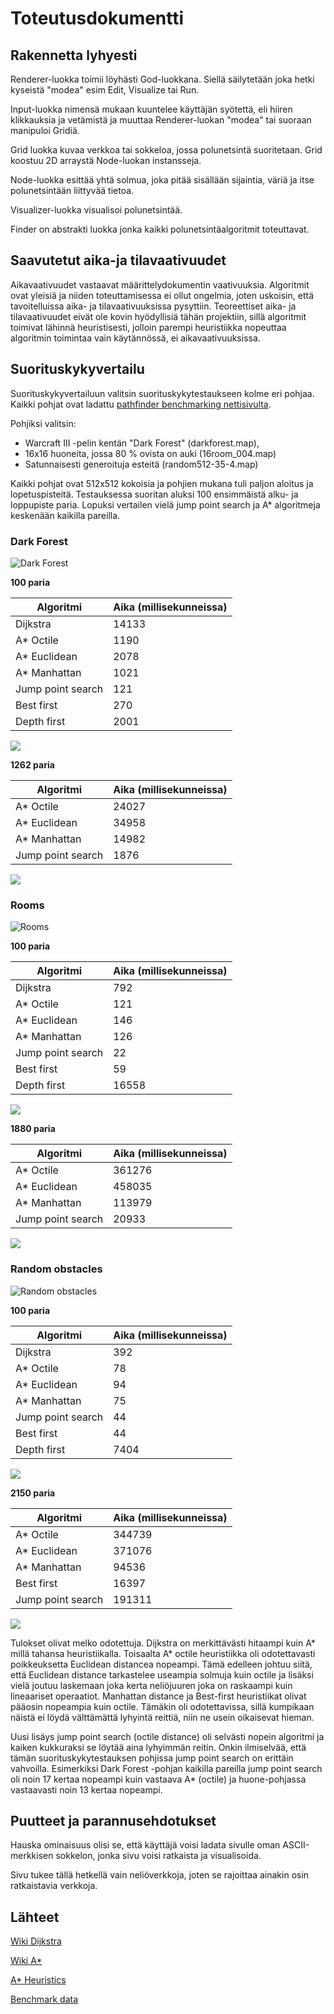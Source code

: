 # Toteutusdokumentti

## Rakennetta lyhyesti
Renderer-luokka toimii löyhästi God-luokkana. Siellä säilytetään joka hetki
kyseistä "modea" esim Edit, Visualize tai Run.

Input-luokka nimensä mukaan kuuntelee käyttäjän syötettä, eli hiiren klikkauksia
ja vetämistä ja muuttaa Renderer-luokan "modea" tai suoraan manipuloi Gridiä.

Grid luokka kuvaa verkkoa tai sokkeloa, jossa polunetsintä suoritetaan. Grid
koostuu 2D arraystä Node-luokan instansseja.

Node-luokka esittää yhtä solmua, joka pitää sisällään sijaintia, väriä ja
itse polunetsintään liittyvää tietoa.

Visualizer-luokka visualisoi polunetsintää.

Finder on abstrakti luokka jonka kaikki polunetsintäalgoritmit toteuttavat.


## Saavutetut aika-ja tilavaativuudet

Aikavaativuudet vastaavat määrittelydokumentin vaativuuksia. Algoritmit ovat
yleisiä ja niiden toteuttamisessa ei ollut ongelmia, joten uskoisin, että
tavoitelluissa aika- ja tilavaativuuksissa pysyttiin. Teoreettiset aika- ja
tilavaativuudet eivät ole kovin hyödyllisiä tähän projektiin, sillä algoritmit
toimivat lähinnä heuristisesti, jolloin parempi heuristiikka nopeuttaa algoritmin
toimintaa vain käytännössä, ei aikavaativuuksissa.


## Suorituskykyvertailu


Suorituskykyvertailuun valitsin suorituskykytestaukseen kolme eri pohjaa.
Kaikki pohjat ovat ladattu [pathfinder benchmarking nettisivulta](http://www.movingai.com/benchmarks/).

Pohjiksi valitsin:
  - Warcraft III -pelin kentän "Dark Forest" (darkforest.map),
  - 16x16 huoneita, jossa 80 % ovista on auki (16room_004.map)
  - Satunnaisesti generoituja esteitä (random512-35-4.map)

Kaikki pohjat ovat 512x512 kokoisia ja pohjien mukana tuli paljon aloitus ja
lopetuspisteitä. Testauksessa suoritan aluksi 100 ensimmäistä alku- ja loppupiste
paria. Lopuksi vertailen vielä jump point search ja A\* algoritmeja keskenään
kaikilla pareilla.

### Dark Forest

![Dark Forest](http://www.movingai.com/benchmarks/wc3maps512/darkforest.jpg)

**100 paria**

Algoritmi         | Aika (millisekunneissa)
------------------|------------------------
Dijkstra          |	14133
A\* Octile	      | 1190
A\* Euclidean	  | 2078
A\* Manhattan	  | 1021
Jump point search |	121
Best first	      | 270
Depth first	      | 2001

![](benchmark/DF100.png)

**1262 paria**

Algoritmi         | Aika (millisekunneissa)
------------------|------------------------
A\* Octile	      | 24027
A\* Euclidean	  | 34958
A\* Manhattan	  | 14982
Jump point search |	1876

![](benchmark/DF1264.png)

### Rooms

![Rooms](http://www.movingai.com/benchmarks/room16/16room_004.jpg)

**100 paria**

Algoritmi         | Aika (millisekunneissa)
------------------|------------------------
Dijkstra	      | 792
A\* Octile	      | 121
A\* Euclidean	  | 146
A\* Manhattan	  | 126
Jump point search | 22
Best first	      | 59
Depth first	      | 16558

![](benchmark/rooms100.png)

**1880 paria**

Algoritmi         | Aika (millisekunneissa)
------------------|------------------------
A\* Octile	      | 361276
A\* Euclidean	  | 458035
A\* Manhattan	  | 113979
Jump point search |	20933

![](benchmark/rooms1880.png)

### Random obstacles

![Random obstacles](http://www.movingai.com/benchmarks/random35/random512-35-4.jpg)

**100 paria**

Algoritmi         | Aika (millisekunneissa)
------------------|------------------------
Dijkstra          |	392
A\* Octile	      | 78
A\* Euclidean	  | 94
A\* Manhattan	  | 75
Jump point search | 44
Best first	      | 44
Depth first	      | 7404

![](benchmark/random100.png)

**2150 paria**

Algoritmi         | Aika (millisekunneissa)
------------------|------------------------
A\* Octile	      | 344739
A\* Euclidean	  | 371076
A\* Manhattan	  | 94536
Best first	      | 16397
Jump point search |	191311

![](benchmark/random2150.png)


Tulokset olivat melko odotettuja. Dijkstra on merkittävästi hitaampi kuin
A\* millä tahansa heuristiikalla. Toisaalta A\* octile heuristiikka oli
odotettavasti poikkeuksetta Euclidean distancea nopeampi. Tämä edelleen johtuu
siitä, että Euclidean distance tarkastelee useampia solmuja kuin octile ja lisäksi
vielä joutuu laskemaan joka kerta neliöjuuren joka on raskaampi kuin lineaariset
operaatiot. Manhattan distance ja Best-first heuristiikat olivat pääosin nopeampia
kuin octile. Tämäkin oli odotettavissa, sillä kumpikaan näistä ei löydä välttämättä
lyhyintä reittiä, niin ne usein oikaisevat hieman.

Uusi lisäys jump point search (octile distance) oli selvästi nopein algoritmi ja
kaiken kukkuraksi se löytää aina lyhyimmän reitin. Onkin ilmiselvää, että
tämän suorituskykytestauksen pohjissa jump point search on erittäin vahvoilla.
Esimerkiksi Dark Forest -pohjan kaikilla pareilla jump point search oli noin 17
kertaa nopeampi kuin vastaava A\* (octile) ja huone-pohjassa vastaavasti noin 13
kertaa nopeampi.


## Puutteet ja parannusehdotukset

Hauska ominaisuus olisi se, että käyttäjä voisi ladata sivulle oman ASCII-merkkisen
sokkelon, jonka sivu voisi ratkaista ja visualisoida.

Sivu tukee tällä hetkellä vain neliöverkkoja, joten se rajoittaa ainakin osin
ratkaistavia verkkoja.


## Lähteet
[Wiki Dijkstra](https://en.wikipedia.org/wiki/Dijkstra%27s_algorithm)

[Wiki A\*](https://en.wikipedia.org/wiki/A*_search_algorithm)

[A\* Heuristics](http://theory.stanford.edu/~amitp/GameProgramming/Heuristics.html)

[Benchmark data](http://www.movingai.com/benchmarks/)
